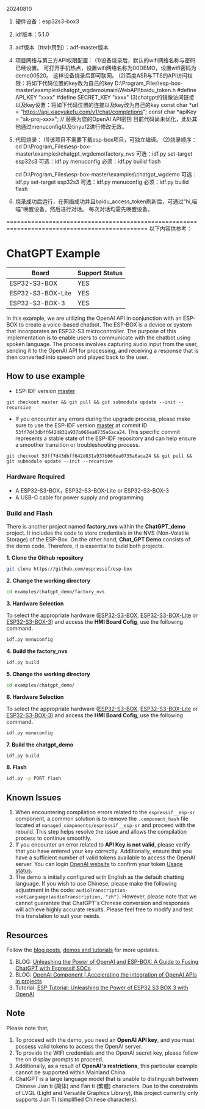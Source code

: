 

20240810
1. 硬件设备：esp32s3-box3
2. idf版本：5.1.0
3. adf版本（tts中用到）：adf-master版本

4. 项目网络与第三方API权限配置：
(1)设备烧录后，默认的wifi网络名称与密码已经设置。
   可打开手机热点，设置wifi网络名称为00DEMO，设置wifi密码为demo00520。
   这样设备烧录后即可联网。
(2)百度ASR与TTS的API访问权限：将如下代码位置的key改为自己的key
   D:\Program_Files\esp-box-master\examples\chatgpt_wgdemo\main\WebAPI\baidu_token.h
   #define API_KEY "xxxx"
   #define SECRET_KEY "xxxx"
(3)chatgpt的镜像访问链接以及key设置：将如下代码位置的连接以及key改为自己的key
   const char *url = "https://api.xiaoyukefu.com/v1/chat/completions";
   const char *apiKey = "sk-proj-xxxx"; // 替换为您的OpenAI API密钥
   目前代码尚未优化，此处其他通过menuconfig以及tinyuf2进行修改无效。

5. 代码烧录：
(1)该项目不需要下载esp-box项目，可独立编译。
(2)烧录顺序：
   cd D:\Program_Files\esp-box-master\examples\chatgpt_wgdemo\factory_nvs
   可选：idf.py set-target esp32s3
   可选：idf.py menuconfig
   必须：idf.py builid flash

   cd D:\Program_Files\esp-box-master\examples\chatgpt_wgdemo
   可选：idf.py set-target esp32s3
   可选：idf.py menuconfig
   必须：idf.py builid flash

6. 烧录成功后运行，在网络成功并且baidu_access_token刷新后，可通过“hi,喵喵”唤醒设备，然后进行对话。
   每次对话均需先唤醒设备。




==============================================================================================
以下内容供参考：



# ChatGPT Example

| Board             | Support Status |
| ----------------- | -------------- |
| ESP32-S3-BOX      | YES            |
| ESP32-S3-BOX-Lite | YES            |
| ESP32-S3-BOX-3    | YES            |





In this example, we are utilizing the OpenAI API in conjunction with an ESP-BOX to create a voice-based chatbot. The ESP-BOX is a device or system that incorporates an ESP32-S3 microcontroller. The purpose of this implementation is to enable users to communicate with the chatbot using spoken language. The process involves capturing audio input from the user, sending it to the OpenAI API for processing, and receiving a response that is then converted into speech and played back to the user.

## How to use example
* ESP-IDF version [master](https://github.com/espressif/esp-idf)

```
git checkout master && git pull && git submodule update --init --recursive

```
* If you encounter any errors during the upgrade process, please make sure to use the ESP-IDF version [master](https://github.com/espressif/esp-idf) at commit ID `53ff7d43dbff642d831a937b066ea0735a6aca24`. This specific commit represents a stable state of the ESP-IDF repository and can help ensure a smoother transition or troubleshooting process.
```
git checkout 53ff7d43dbff642d831a937b066ea0735a6aca24 && git pull && git submodule update --init --recursive

```

### **Hardware Required**

* A ESP32-S3-BOX，ESP32-S3-BOX-Lite or ESP32-S3-BOX-3
* A USB-C cable for power supply and programming


### **Build and Flash**
There is another project named **factory_nvs** within the **ChatGPT_demo** project. It includes the code to store credentials in the NVS (Non-Volatile Storage) of the ESP-Box. On the other hand, **Chat_GPT Demo** consists of the demo code. Therefore, it is essential to build both projects.


**1. Clone the Github repository**

```bash
git clone https://github.com/espressif/esp-box

```

**2. Change the working directory**

```bash
cd examples/chatgpt_demo/factory_nvs

```

**3. Hardware Selection**

To select the appropriate hardware ([ESP32-S3-BOX](https://github.com/espressif/esp-box/blob/master/docs/hardware_overview/esp32_s3_box/hardware_overview_for_box.md), [ESP32-S3-BOX-Lite](https://github.com/espressif/esp-box/blob/master/docs/hardware_overview/esp32_s3_box_lite/hardware_overview_for_lite.md) or [ESP32-S3-BOX-3](https://github.com/espressif/esp-box/blob/master/docs/hardware_overview/esp32_s3_box_3/hardware_overview_for_box_3.md)) and access the **HMI Board Cofig**, use the following command.


```bash
idf.py menuconfig

```

**4. Build the factory_nvs**

```bash
idf.py build

```

**5. Change the working directory**

```bash
cd examples/chatgpt_demo/

```
**6. Hardware Selection**

To select the appropriate hardware ([ESP32-S3-BOX](https://github.com/espressif/esp-box/blob/master/docs/hardware_overview/esp32_s3_box/hardware_overview_for_box.md), [ESP32-S3-BOX-Lite](https://github.com/espressif/esp-box/blob/master/docs/hardware_overview/esp32_s3_box_lite/hardware_overview_for_lite.md) or [ESP32-S3-BOX-3](https://github.com/espressif/esp-box/blob/master/docs/hardware_overview/esp32_s3_box_3/hardware_overview_for_box_3.md)) and access the **HMI Board Cofig**, use the following command.

```bash
idf.py menuconfig

```

**7. Build the chatgpt_demo**

```bash
idf.py build

```

**8. Flash**

```bash
idf.py -p PORT flash

```

## Known Issues
1. When encountering compilation errors related to the `espressif__esp-sr` component, a common solution is to remove the `.component_hash` file located at `managed_components/espressif__esp-sr` and proceed with the rebuild. This step helps resolve the issue and allows the compilation process to continue smoothly.
2. If you encounter an error related to **API Key is not valid**, please verify that you have entered your key correctly. Additionally, ensure that you have a sufficient number of valid tokens available to access the OpenAI server. You can login [OpenAI website](https://openai.com/) to confirm your token  [Usage status](https://platform.openai.com/account/usage).
3. The demo is initially configured with English as the default chatting language. If you wish to use Chinese, please make the following adjustment in the code: `audioTranscription->setLanguage(audioTranscription, "zh")`. However, please note that we cannot guarantee that ChatGPT's Chinese conversion and responses will achieve highly accurate results. Please feel free to modify and test this translation to suit your needs.


## **Resources**
Follow the [blog posts](https://blog.espressif.com/), [demos and tutorials](https://www.youtube.com/@EspressifSystems) for more updates.

1. BLOG: [Unleashing the Power of OpenAI and ESP-BOX: A Guide to Fusing ChatGPT with Espressif SOCs](https://blog.espressif.com/unleashing-the-power-of-openai-and-esp-box-a-guide-to-fusing-chatgpt-with-espressif-socs-fba0b2d2c4f2)
2. BLOG: [OpenAI Component | Accelerating the integration of OpenAI APIs in projects](https://blog.espressif.com/openai-component-accelerating-the-integration-of-openai-apis-in-projects-e5fa87998126)
3. Tutorial: [ESP Tutorial: Unleashing the Power of ESP32 S3 BOX 3 with OpenAI](https://www.youtube.com/watch?v=Y97vdw7y3S4&t=2s)

## **Note**
Please note that,
1. To proceed with the demo, you need an **OpenAI API key**, and you must possess valid tokens to access the OpenAI server.
2. To provide the WIFI credentials and the OpenAI secret key, please follow the on display prompts to proceed.
3. Additionally, as a result of **OpenAI's restrictions**, this particular example cannot be supported within Mainland China.
4. ChatGPT is a large language model that is unable to distinguish between Chinese Jian ti (简体) and Fan ti (繁體) characters. Due to the constraints of LVGL (Light and Versatile Graphics Library), this project currently only supports Jian Ti (simplified Chinese characters).
